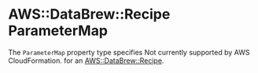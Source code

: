 # AWS::DataBrew::Recipe ParameterMap<a name="aws-properties-databrew-recipe-parametermap"></a>

<a name="aws-properties-databrew-recipe-parametermap-description"></a>The `ParameterMap` property type specifies Not currently supported by AWS CloudFormation\. for an [AWS::DataBrew::Recipe](aws-resource-databrew-recipe.md)\.